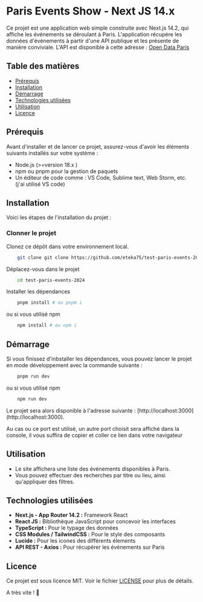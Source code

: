 # Paris Events Show - Next JS 14.x

Ce projet est une application web simple construite avec Next.js 14.2, qui affiche les événements se déroulant à Paris.
L'application récupère les données d'événements à partir d'une API publique et les présente de manière conviviale.
L'API est disponible à cette adresse :
[Open Data Paris](https://opendata.paris.fr/explore/dataset/que-faire-a-paris-/api/?disjunctive.tags&disjunctive.address_name&disjunctive.address_zipcode&disjunctive.address_city&disjunctive.pmr&disjunctive.blind&disjunctive.deaf&disjunctive.price_type&disjunctive.access_type&disjunctive.programs)

## Table des matières

- [Prérequis](#prérequis)
- [Installation](#installation)
- [Démarrage](#démarrage)
- [Technologies utilisées](#technologies-utilisées)
- [Utilisation](#utilisation)
- [Licence](#licence)

## Prérequis

Avant d'installer et de lancer ce projet, assurez-vous d'avoir les éléments suivants installés sur votre système :

- Node.js (>=version 18.x )
- npm ou pnpm pour la gestion de paquets
- Un éditeur de code comme : VS Code, Sublime text, Web Storm, etc. (j'ai utilisé VS code)

## Installation

Voici les étapes de l'installation du projet :

### Clonner le projet

Clonez ce dépôt dans votre environnement local.

```bash
    git clone git clone https://github.com/eteka75/test-paris-events-2024.git
```

Déplacez-vous dans le projet

```bash
    cd test-paris-events-2024
```

Installer les dépendances

```bash
    pnpm install # ou pnpm i
```

ou si vous utilisé npm

```bash
    npm install # ou npm i
```

## Démarrage

Si vous finissez d'inbstaller les dépendances, vous pouvez lancer le projet en mode développement avec la commande suivante :

```bash
    pnpm run dev
```

ou si vous utilisé npm

```bash
    npm run dev
```

Le projet sera alors disponible à l'adresse suivante : [http://localhost:3000] (http://localhost:3000).

Au cas ou ce port est utilisé, un autre port choisit sera affiché dans la console, il vous suffira de copier et coller ce lien dans votre navigateur

## Utilisation

- Le site affichera une liste des événements disponibles à Paris.
- Vous pouvez effectuer des recherches par titre ou lieu, ainsi qu'appliquer des filtres.

## Technologies utilisées

- **Next.js - App Router 14.2 :** Framework React
- **React JS :** Bibliothèque JavaScript pour concevoir les interfaces
- **TypeScript :** Pour le typage des données
- **CSS Modules / TailwindCSS :** Pour le style des composants
- **Lucide :** Pour les icones des différents élements
- **API REST - Axios :** Pour récupérer les événements sur Paris

## Licence

Ce projet est sous licence MIT. Voir le fichier [LICENSE](https://fr.wikipedia.org/wiki/Licence_MIT) pour plus de détails.

A très vite ! 🤗
